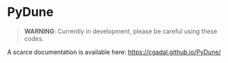 # PyDune

> **WARNING**: Currently in development, please be careful using these codes.

A scarce documentation is available here: https://cgadal.github.io/PyDune/
